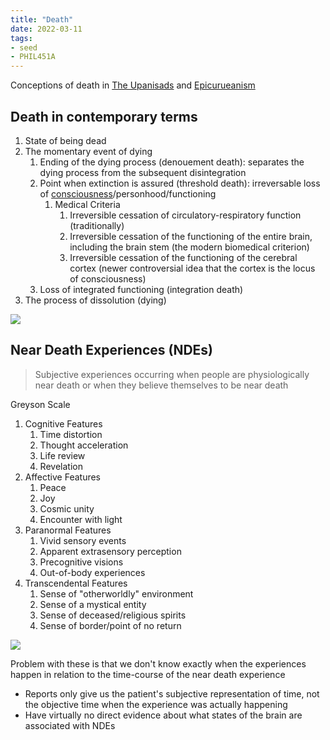 ```yaml
---
title: "Death"
date: 2022-03-11
tags:
- seed
- PHIL451A
---
```


Conceptions of death in [The Upanisads](thoughts/The%20Upanisads.md) and [Epicurueanism](thoughts/Epicurueanism.md)

## Death in contemporary terms
1. State of being dead
2. The momentary event of dying
	1. Ending of the dying process (denouement death): separates the dying process from the subsequent disintegration
	2. Point when extinction is assured (threshold death): irreversable loss of [consciousness](thoughts/consciousness.md)/personhood/functioning
		1. Medical Criteria
			1. Irreversible cessation of circulatory-respiratory function (traditionally)
			2. Irreversible cessation of the functioning of the entire brain, including the brain stem (the modern biomedical criterion)
			3. Irreversible cessation of the functioning of the cerebral cortex (newer controversial idea that the cortex is the locus of consciousness)
	3. Loss of integrated functioning (integration death)
3. The process of dissolution (dying)

![](thoughts/images/perspectives%20on%20death.png)

## Near Death Experiences (NDEs)
> Subjective experiences occurring when people are physiologically near death or when they believe themselves to be near death

Greyson Scale
1. Cognitive Features
	1. Time distortion
	2. Thought acceleration
	3. Life review
	4. Revelation
2. Affective Features
	1. Peace
	2. Joy
	3. Cosmic unity
	4. Encounter with light
3. Paranormal Features
	1. Vivid sensory events
	2. Apparent extrasensory perception
	3. Precognitive visions
	4. Out-of-body experiences
4. Transcendental Features
	1. Sense of "otherworldly" environment
	2. Sense of a mystical entity
	3. Sense of deceased/religious spirits
	4. Sense of border/point of no return

![](thoughts/images/mental%20states.png)

Problem with these is that we don't know exactly when the experiences happen in relation to the time-course of the near death experience
- Reports only give us the patient's subjective representation of time, not the objective time when the experience was actually happening
- Have virtually no direct evidence about what states of the brain are associated with NDEs

